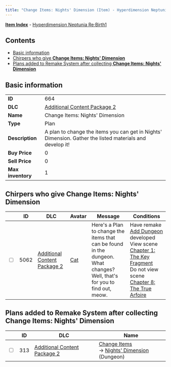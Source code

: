 ```yaml
---
title: "Change Items: Nights' Dimension (Item) - Hyperdimension Neptunia Re;Birth1"
---
```


[**Item Index**](/neptunia/rb1/item/index.html) - [Hyperdimension Neptunia Re;Birth1](/neptunia/rb1)

## Contents

- [Basic information](#basic-information)
- [Chirpers who give **Change Items: Nights' Dimension**](#chirpers-who-give-change-items-nights-dimension)
- [Plans added to Remake System after collecting **Change Items: Nights' Dimension**](#plans-added-to-remake-system-after-collecting-change-items-nights-dimension)

## Basic information

|   |   |
| -- | -- |
| **ID** | 664 |
| **DLC** | [Additional Content Package 2](/neptunia/rb1/dlc/11-pack2.html) |
| **Name** | Change Items: Nights' Dimension |
| **Type** | Plan |
| **Description** | A plan to change the items you can get in Nights' Dimension. Gather the listed materials and develop it! |
| **Buy Price** | 0 |
| **Sell Price** | 0 |
| **Max inventory** | 1 |

## Chirpers who give **Change Items: Nights' Dimension**

|    | ID | DLC | Avatar | Message | Conditions |
| -- | -- | --- | ------ | ------- | ---------- |
| <input type="checkbox" id="rb1-chirper-event-11-5062" class="trackbox" /> | 5062 | [Additional Content Package 2](/neptunia/rb1/dlc/11-pack2.html) | [Cat](/neptunia/rb1/avatar/1-226-cat.html) | Here's a Plan to change the items that can be found in the dungeon.<br />What changes? Well, that's for you to find out, meow. | Have remake [Add Dungeon](/neptunia/rb1/remake/11-227-add-dungeon.html) developed<br />View scene [Chapter 1: The Key Fragment](/neptunia/rb1/scene/1-117-chapter-1-the-key-fragment.html)<br />Do not view scene [Chapter 8: The True Arfoire](/neptunia/rb1/scene/1-807-chapter-8-the-true-arfoire.html) |

## Plans added to Remake System after collecting **Change Items: Nights' Dimension**

|    | ID | DLC | Name |
| -- | -- | --- | ---- |
| <input type="checkbox" id="rb1-remake-11-313" class="trackbox" /> | 313 | [Additional Content Package 2](/neptunia/rb1/dlc/11-pack2.html) | [Change Items](/neptunia/rb1/remake/11-313-change-items.html)<br />→ [Nights' Dimension](/neptunia/rb1/dungeon/11-126-nights-dimension.html) (Dungeon) |